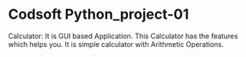 # Codsoft Python_project-01 
Calculator:
It is GUI based Application. This Calculator has the features which helps you. It is simple calculator with Arithmetic Operations.

